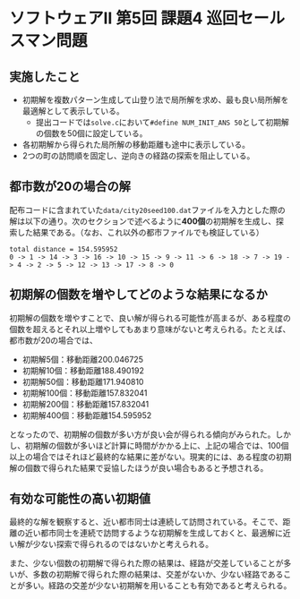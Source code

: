 # ソフトウェアII 第5回 課題4 巡回セールスマン問題

## 実施したこと

- 初期解を複数パターン生成して山登り法で局所解を求め、最も良い局所解を最適解として表示している。
  - 提出コードでは`solve.c`において`#define NUM_INIT_ANS 50`として初期解の個数を50個に設定している。
- 各初期解から得られた局所解の移動距離も途中に表示している。
- 2つの町の訪問順を固定し、逆向きの経路の探索を阻止している。

## 都市数が20の場合の解

配布コードに含まれていた`data/city20seed100.dat`ファイルを入力とした際の解は以下の通り。次のセクションで述べるように**400個**の初期解を生成し、探索した結果である。（なお、これ以外の都市ファイルでも検証している）

```
total distance = 154.595952
0 -> 1 -> 14 -> 3 -> 16 -> 10 -> 15 -> 9 -> 11 -> 6 -> 18 -> 7 -> 19 -> 4 -> 2 -> 5 -> 12 -> 13 -> 17 -> 8 -> 0
```

## 初期解の個数を増やしてどのような結果になるか

初期解の個数を増やすことで、良い解が得られる可能性が高まるが、ある程度の個数を超えるとそれ以上増やしてもあまり意味がないと考えられる。たとえば、都市数が20の場合では、

- 初期解5個：移動距離200.046725
- 初期解10個：移動距離188.490192
- 初期解50個：移動距離171.940810
- 初期解100個：移動距離157.832041
- 初期解200個：移動距離157.832041
- 初期解400個：移動距離154.595952

となったので、初期解の個数が多い方が良い会が得られる傾向がみられた。しかし、初期解の個数が多いほど計算に時間がかかる上に、上記の場合では、100個以上の場合ではそれほど最終的な結果に差がない。現実的には、ある程度の初期解の個数で得られた結果で妥協したほうが良い場合もあると予想される。

## 有効な可能性の高い初期値

最終的な解を観察すると、近い都市同士は連続して訪問されている。そこで、距離の近い都市同士を連続で訪問するような初期解を生成しておくと、最適解に近い解が少ない探索で得られるのではないかと考えられる。

また、少ない個数の初期解で得られた際の結果は、経路が交差していることが多いが、多数の初期解で得られた際の結果は、交差がないか、少ない経路であることが多い。経路の交差が少ない初期解を用いることも有効であると考えられる。